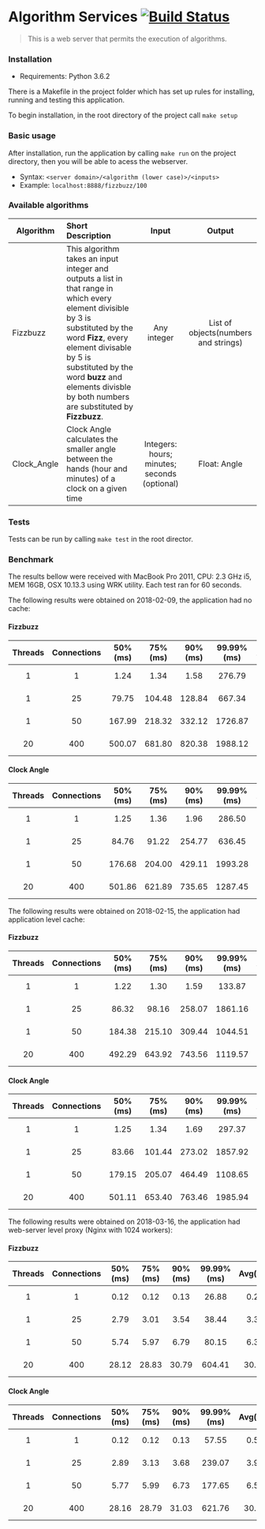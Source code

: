 # Algorithm Services [![Build Status](https://travis-ci.org/MatheusBarbieri/algorithm-services.svg?branch=master)](https://travis-ci.org/MatheusBarbieri/algorithm-services)

> This is a web server that permits the execution of algorithms.

### Installation
- Requirements: Python 3.6.2

There is a Makefile in the project folder which has set up rules for installing, running and testing this application.

To begin installation, in the root directory of the project call ```make setup```

### Basic usage
After installation, run the application by calling ```make run``` on the project directory, then you will be able to acess the webserver.
- Syntax: `<server domain>/<algorithm (lower case)>/<inputs>`
- Example: `localhost:8888/fizzbuzz/100`


### Available algorithms
| Algorithm | Short Description | Input | Output |
| ----------|:------------|:-----:| :-------:|
| Fizzbuzz  | This algorithm takes an input integer and outputs a list in that range in which every element divisible by 3 is substituted by the word **Fizz**, every element divisable by 5 is substituted by the word **buzz** and elements divisble by both numbers are substituted by **Fizzbuzz**.| Any integer | List of objects(numbers and strings)|
| Clock_Angle | Clock Angle calculates the smaller angle between the hands (hour and minutes) of a clock on a given time | Integers: hours; minutes; seconds (optional) | Float: Angle |

### Tests
Tests can be run by calling ```make test``` in the root director.

### Benchmark
The results bellow were received with MacBook Pro 2011, CPU: 2.3 GHz i5, MEM 16GB, OSX 10.13.3 using WRK utility. Each test ran for 60 seconds.

The following results were obtained on 2018-02-09, the application had no cache:

#### Fizzbuzz
| Threads | Connections | 50%(ms)  | 75%(ms)  | 90%(ms)  | 99.99%(ms) | Avg(ms)  | Req/s | Timeouts | Date |
| :---:   | :---:       | :-----:  | :-----:  | :------: | :-------:  | :------: | :---: | :------: | :--: |
| 1 | 1 | 1.24 | 1.34 | 1.58 | 276.79 | 2.28 | 246.83 | 0 | 2018-02-09_16:00:24  |
| 1 | 25 | 79.75 | 104.48 | 128.84 | 667.34 | 96.51 | 239.66 | 24 | 2018-02-09_16:01:24 |
| 1 | 50 | 167.99 | 218.32 | 332.12 | 1726.87 | 216.72 | 224.98 | 49 | 2018-02-09_16:02:24 |
| 20 | 400 | 500.07 | 681.80 | 820.38 | 1988.12 | 569.54 | 209.62 | 7 | 2018-02-09_16:03:24 |

#### Clock Angle
| Threads | Connections | 50%(ms)  | 75%(ms)  | 90%(ms)  | 99.99%(ms) | Avg(ms)  | Req/s | Timeouts | Date |
| :---:   | :---:       | :-----:  | :-----:  | :------: | :-------:  | :------: | :---: | :------: | :--: |
| 1  | 1 | 1.25     | 1.36     | 1.96     | 286.50    | 8.30     | 222.76 | 0        | 2018-02-09_16:04:24 |
| 1  | 25 | 84.76    | 91.22    | 254.77   | 636.45    | 116.55   | 224.67 | 24       | 2018-02-09_16:05:24 |
| 1  | 50 | 176.68   | 204.00   | 429.11   | 1993.28   | 230.24   | 221.95 | 27       | 2018-02-09_16:06:24 |
| 20 | 400 | 501.86 | 621.89   | 735.65   | 1287.45   | 529.36   | 208.15 | 235      | 2018-02-09_16:07:24 |

The following results were obtained on 2018-02-15, the application had application level cache:

#### Fizzbuzz
| Threads | Connections | 50%(ms)  | 75%(ms)  | 90%(ms)  | 99.99%(ms) | Avg(ms)  | Req/s | Timeouts | Date |
| :---:   | :---:       | :-----:  | :-----:  | :------: | :-------:  | :------: | :---: | :------: | :--: |
| 1 | 1 | 1.22 | 1.30 | 1.59 | 133.87 | 1.66 | 212.12 | 0 | 2018-02-15_16:06:38 |
| 1 | 25 | 86.32 | 98.16 | 258.07 | 1861.16 | 140.23 | 223.47 | 24 | 2018-02-15_16:07:38 |
| 1 | 50 | 184.38 | 215.10 | 309.44 | 1044.51 | 215.13 | 210.09 | 99 | 2018-02-15_16:08:38 |
| 20 | 400 | 492.29 | 643.92 | 743.56 | 1119.57 | 539.02 | 221.21 | 128 | 2018-02-15_16:09:40 |

#### Clock Angle
| Threads | Connections | 50%(ms)  | 75%(ms)  | 90%(ms)  | 99.99%(ms) | Avg(ms)  | Req/s | Timeouts | Date |
| :---:   | :---:       | :-----:  | :-----:  | :------: | :-------:  | :------: | :---: | :------: | :--: |
| 1       | 1           | 1.25 | 1.34 | 1.69 | 297.37 | 5.75 | 195.84 | 0 | 2018-02-15_16:10:40 |
| 1       | 25          | 83.66 | 101.44 | 273.02 | 1857.92 | 135.58 | 237.06 | 0 | 2018-02-15_16:11:40 |
| 1       | 50          | 179.15 | 205.07 | 464.49 | 1108.65 | 226.73 | 214.00 | 33 | 2018-02-15_16:12:40 |
| 20      | 400         | 501.11 | 653.40 | 763.46 | 1985.94 | 554.31 | 220.39 | 38 | 2018-02-15_16:13:40 |

The following results were obtained on 2018-03-16, the application had web-server level proxy (Nginx with 1024 workers):

#### Fizzbuzz
| Threads | Connections | 50%(ms)  | 75%(ms)  | 90%(ms)  | 99.99%(ms) | Avg(ms)  | Req/s | Timeouts | Date |
| :---:   | :---:       | :-----:  | :-----:  | :------: | :-------:  | :------: | :---: | :------: | :--: |
| 1 | 1 | 0.12 | 0.12 | 0.13 | 26.88 | 0.28 | 7523.15 | 0 | 2018-03-16_18:40:05 |
| 1 | 25 | 2.79 | 3.01 | 3.54 | 38.44 | 3.38 | 8189.21 | 0 | 2018-03-16_18:41:05 |
| 1 | 50 | 5.74 | 5.97 | 6.79 | 80.15 | 6.39 | 8240.62 | 0 | 2018-03-16_18:42:05 |
| 20 | 400 | 28.12 | 28.83 | 30.79 | 604.41 | 30.47 | 8132.00 | 0 | 2018-03-16_18:43:05 |


#### Clock Angle
| Threads | Connections | 50%(ms)  | 75%(ms)  | 90%(ms)  | 99.99%(ms) | Avg(ms)  | Req/s | Timeouts | Date |
| :---:   | :---:       | :-----:  | :-----:  | :------: | :-------:  | :------: | :---: | :------: | :--: |
| 1 | 1 | 0.12 | 0.12 | 0.13 | 57.55 | 0.53 | 7331.00 | 0 | 2018-03-16_18:44:05 |
| 1 | 25 | 2.89 | 3.13 | 3.68 | 239.07 | 3.96 | 7948.87 | 0 | 2018-03-16_18:45:05 |
| 1 | 50 | 5.77 | 5.99 | 6.73 | 177.65 | 6.54 | 8167.07 | 0 | 2018-03-16_18:46:05 |
| 20 | 400 | 28.16 | 28.79 | 31.03 | 621.76 | 30.55 | 8147.87 | 0 | 2018-03-16_18:47:05 |
